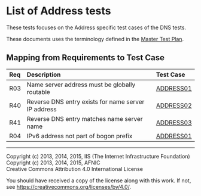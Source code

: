 # List of Address tests

These tests focuses on the Address specific test cases of the DNS tests.

These documents uses the terminology defined in the
[Master Test Plan](../MasterTestPlan.md).

## Mapping from Requirements to Test Case

|Req| Description                                                              | Test Case            |
|:--|:-------------------------------------------------------------------------|:---------------------|
|R03| Name server address must be globally routable                            |[ADDRESS01](address01.md)|
|R40| Reverse DNS entry exists for name server IP address                      |[ADDRESS02](address02.md)|
|R41| Reverse DNS entry matches name server name                               |[ADDRESS03](address03.md)|
|R04| IPv6 address not part of bogon prefix                                    |[ADDRESS01](address01.md)|

-------

Copyright (c) 2013, 2014, 2015, IIS (The Internet Infrastructure Foundation)  
Copyright (c) 2013, 2014, 2015, AFNIC  
Creative Commons Attribution 4.0 International License

You should have received a copy of the license along with this
work.  If not, see <https://creativecommons.org/licenses/by/4.0/>.
